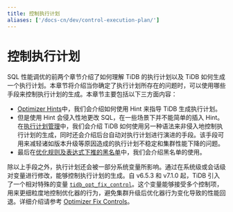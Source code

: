 ```yaml
---
title: 控制执行计划
aliases: ['/docs-cn/dev/control-execution-plan/']
---
```


# 控制执行计划

SQL 性能调优的前两个章节介绍了如何理解 TiDB 的执行计划以及 TiDB 如何生成一个执行计划。本章节将介绍当你确定了执行计划所存在的问题时，可以使用哪些手段来控制执行计划的生成。本章节主要包括以下三方面内容：

- [Optimizer Hints](/optimizer-hints.md)中，我们会介绍如何使用 Hint 来指导 TiDB 生成执行计划。
- 但是使用 Hint 会侵入性地更改 SQL，在一些场景下并不能简单的插入 Hint。在[执行计划管理](/sql-plan-management.md)中，我们会介绍 TiDB 如何使用另一种语法来非侵入地控制执行计划的生成，同时还会介绍后台自动对执行计划进行演进的手段。该手段可用来减轻诸如版本升级等原因造成的执行计划不稳定和集群性能下降的问题。
- 最后在[优化规则及表达式下推的黑名单](/blocklist-control-plan.md)中，我们会介绍黑名单的使用。

除以上手段之外，执行计划还会被一部分系统变量所影响。通过在系统级或会话级对变量进行修改，能够控制执行计划的生成。自 v6.5.3 和 v7.1.0 起，TiDB 引入了一个相对特殊的变量 [`tidb_opt_fix_control`](/system-variables.md#tidb_opt_fix_control-从-v653-和-v710-版本开始引入)。这个变量能够接受多个控制项，用来更细粒度地控制优化器的行为，避免集群升级后优化器行为变化导致的性能回退。详细介绍请参考 [Optimizer Fix Controls](/optimizer-fix-controls.md)。
